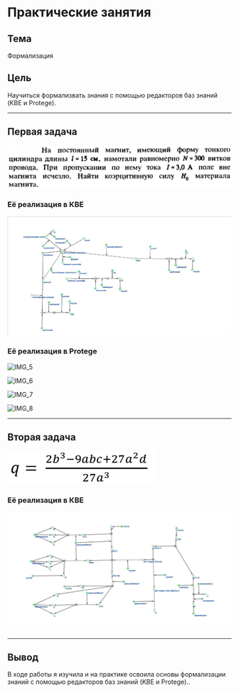 # Практические занятия

## Тема
Формализация

## Цель
Научиться формализвать знания с помощью редакторов баз знаний (KBE и Protege).

---

## Первая задача

![IMG_1](images/img1.png)

### Её реализация в КВЕ

![IMG_2](images/img2.jpg)

### Её реализация в Protege

![IMG_5](images/)

![IMG_6](images/)

![IMG_7](images/)

![IMG_8](images/)

---

## Вторая задача

![IMG_4](images/img4.png)

### Её реализация в КВЕ

![IMG_3](images/img3.jpg)

---

## Вывод
В ходе работы я изучила и на практике освоила основы формализации знаний  с помощью редакторов баз знаний (KBE и Protege)..
